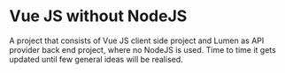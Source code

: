 # **Vue JS without NodeJS**

A project that consists of Vue JS client side project and Lumen as API provider
back end project, where no NodeJS is used. Time to time it gets updated until few
general ideas will be realised.